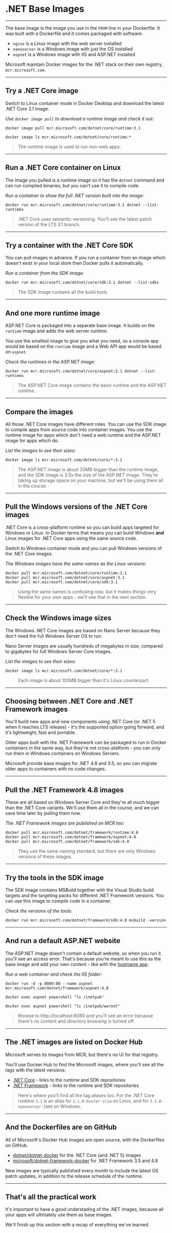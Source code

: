 # .NET Base Images

---

The base image is the image you use in the `FROM` line in your Dockerfile. It was built with a Dockerfile and it comes packaged with software:

- `nginx` is a Linux image with the web server installed
- `nanoserver` is a Windows image with just the OS installed
- `aspnet` is a Windows image with IIS and ASP.NET installed

Microsoft maintain Docker images for the .NET stack on their own registry, `mcr.microsoft.com`.

---

## Try a .NET Core image

Switch to Linux container mode in Docker Desktop and download the latest .NET Core 3.1 image.

_Use `docker image pull` to download a runtime image and check it out:_

```
docker image pull mcr.microsoft.com/dotnet/core/runtime:3.1

docker image ls mcr.microsoft.com/dotnet/core/runtime:*
```

> The runtime image is used to run non-web apps.

---

## Run a .NET Core container on Linux

The image you pulled is a runtime image so it has the `dotnet` command and can run compiled binaries, but you can't use it to compile code.

_Run a container to show the full .NET version built into the image:_

```
docker run mcr.microsoft.com/dotnet/core/runtime:3.1 dotnet --list-runtimes
```

> .NET Core uses semantic versioning. You'll see the latest patch version of the LTS 3.1 branch.

---

## Try a container with the .NET Core SDK

You can pull images in advance. If you run a container from an image which doesn't exist in your local store then Docker pulls it automatically.

_Run a container from the SDK image:_

```
docker run mcr.microsoft.com/dotnet/core/sdk:3.1 dotnet --list-sdks
```

> The SDK image contains all the build tools.

---

## And one more runtime image

ASP.NET Core is packaged into a separate base image. It builds on the `runtime` image and adds the web server runtime.

You use the smallest image to give you what you need, so a console app would be based on the `runtime` image and a Web API app would be based on `aspnet`.

_Check the runtimes in the ASP.NET image:_

```
docker run mcr.microsoft.com/dotnet/core/aspnet:3.1 dotnet --list-runtimes
```

> The ASP.NET Core image contains the basic runtime and the ASP.NET runtime.

---

## Compare the images

All those .NET Core images have different roles. You can use the SDK image to compile apps from source code into container images. You use the runtime image for apps which don't need a web runtime and the ASP.NET image for apps which do.

_List the images to see their sizes:_

```
docker image ls mcr.microsoft.com/dotnet/core/*:3.1
```

> The ASP.NET image is about 20MB bigger than the runtime image, and the SDK image is 3.5x the size of the ASP.NET image. They're taking up storage space on your machine, but we'll be using them all in the course.

---

## Pull the Windows versions of the .NET Core images

.NET Core is a cross-platform runtime so you can build apps targeted for Windows or Linux. In Docker terms that means you can build Windows **and** Linux images for .NET Core apps using the same source code.

Switch to Windows container mode and you can pull Windows versions of the .NET Core images.

_The Windows images have the same names as the Linux versions:_

```
docker pull mcr.microsoft.com/dotnet/core/runtime:3.1
docker pull mcr.microsoft.com/dotnet/core/aspnet:3.1
docker pull mcr.microsoft.com/dotnet/core/sdk:3.1
```

> Using the same names is confusing now, but it makes things very flexible for your own apps - we'll see that in the next section.

---

## Check the Windows image sizes

The Windows .NET Core images are based on Nano Server because they don't need the full Windows Server OS to run.

Nano Server images are usually hundreds of megabytes in size, compared to gigabytes for full Windows Server Core images.

_List the images to see their sizes:_

```
docker image ls mcr.microsoft.com/dotnet/core/*:3.1
```

> Each image is about 100MB bigger than it's Linux counterpart.

---

## Choosing between .NET Core and .NET Framework images

You'll build new apps and new components using .NET Core (or .NET 5 when it reaches LTS release) - it's the supported option going forward, and it's lightweight, fast and portable.

Older apps built with the .NET Framework can be packaged to run in Docker containers in the same way, but they're not cross-platform - you can only run them in Windows containers on Windows Servers.

Microsoft provide base images for .NET 4.8 and 3.5, so you can migrate older apps to containers with no code changes.

---

## Pull the .NET Framework 4.8 images

These are all based on Windows Server Core and they're all much bigger than the .NET Core variants. We'll use them all in the course, and we can save time later by pulling them now.

_The .NET Framework images are published on MCR too:_

```
docker pull mcr.microsoft.com/dotnet/framework/runtime:4.8
docker pull mcr.microsoft.com/dotnet/framework/aspnet:4.8
docker pull mcr.microsoft.com/dotnet/framework/sdk:4.8
```

> They use the same naming standard, but there are only Windows versions of these images.

---

## Try the tools in the SDK image

The SDK image contains MSBuild together with the Visual Studio build targets and the targeting packs for different .NET Framework versions. You can use this image to compile code in a container.

_Check the versions of the tools:_

```
docker run mcr.microsoft.com/dotnet/framework/sdk:4.8 msbuild -version
```

---

## And run a default ASP.NET website

The ASP.NET image doesn't contain a default website, so when you run it you'll see an access error. That's because you're meant to use this as the base image and add your own content - like with the [hostname app]().

_Run a web container and check the IIS folder:_

```
docker run -d -p 8080:80 --name aspnet mcr.microsoft.com/dotnet/framework/aspnet:4.8

docker exec aspnet powershell "ls /inetpub"

docker exec aspnet powershell "ls /inetpub/wwroot"
```

> Browse to http://localhost:8080 and you'll see an error because there's no content and directory browsing is turned off.

---

## The .NET images are listed on Docker Hub

Microsoft serves its images from MCR, but there's no UI for that registry.

You'll use Docker Hub to find the Microsoft images, where you'll see all the tags with the latest versions:

- [.NET Core](https://hub.docker.com/_/microsoft-dotnet) - links to the runtime and SDK repositories
- [.NET Framework](https://hub.docker.com/_/microsoft-dotnet-framework) - links to the runtime and SDK repositories

> Here's where you'll find all the tag aliases too. For the .NET Core runtime `3.1` is an alias for `3.1.8-buster-slim` on Linux, and for `3.1.8-nanoserver-1809` on Windows.

---

## And the Dockerfiles are on GitHub

All of Microsoft's Docker Hub images are open source, with the Dockerfiles on GitHub.

- [dotnet/dotnet-docker](https://github.com/dotnet/dotnet-docker/tree/master/src) for the .NET Core (and .NET 5) images
- [microsoft/dotnet-framework-docker](https://github.com/microsoft/dotnet-framework-docker/tree/master/src) for .NET Framework 3.5 and 4.8

New images are typically published every month to include the latest OS patch updates, in addition to the release schedule of the runtime.

---

## That's all the practical work

It's important to have a good understading of the .NET images, because all your apps will ultimately use them as base images.

We'll finish up this section with a recap of everything we've learned.